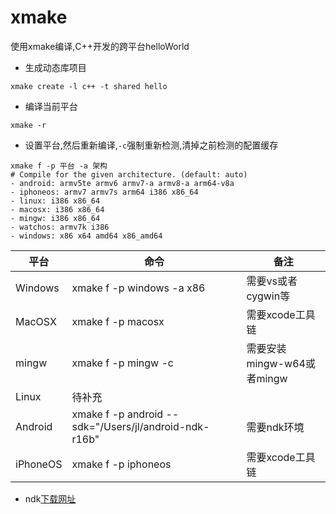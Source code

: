 # xmake
使用xmake编译,C++开发的跨平台helloWorld

+ 生成动态库项目
```
xmake create -l c++ -t shared hello
```

+ 编译当前平台
```
xmake -r
```
+ 设置平台,然后重新编译,`-c`强制重新检测,清掉之前检测的配置缓存
```
xmake f -p 平台 -a 架构 
# Compile for the given architecture. (default: auto)
- android: armv5te armv6 armv7-a armv8-a arm64-v8a
- iphoneos: armv7 armv7s arm64 i386 x86_64
- linux: i386 x86_64
- macosx: i386 x86_64
- mingw: i386 x86_64
- watchos: armv7k i386
- windows: x86 x64 amd64 x86_amd64
```
| 平台      | 命令             |备注 |
| --------- | ---------------- |---------------- |
| Windows  | xmake f -p windows -a x86 |需要vs或者cygwin等|
| MacOSX   | xmake f -p macosx |需要xcode工具链|
| mingw | xmake f -p mingw -c |需要安装mingw-w64或者mingw|
| Linux | 待补充  |
| Android | xmake f -p android --sdk="/Users/jl/android-ndk-r16b" |需要ndk环境
| iPhoneOS |xmake f -p iphoneos |需要xcode工具链

+ ndk[下载网址](https://developer.android.google.cn/ndk/downloads/)